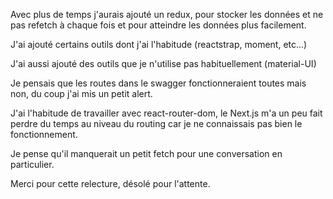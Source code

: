 Avec plus de temps j'aurais ajouté un redux, pour stocker les données et ne pas refetch à chaque fois et pour atteindre les données plus facilement.

J'ai ajouté certains outils dont j'ai l'habitude (reactstrap, moment, etc...)

J'ai aussi ajouté des outils que je n'utilise pas habituellement (material-UI)

Je pensais que les routes dans le swagger fonctionneraient toutes mais non, du coup j'ai mis un petit alert.

J'ai l'habitude de travailler avec react-router-dom, le Next.js m'a un peu fait perdre du temps au niveau du routing car je ne connaissais pas bien le fonctionnement.

Je pense qu'il manquerait un petit fetch pour une conversation en particulier.

Merci pour cette relecture, désolé pour l'attente.